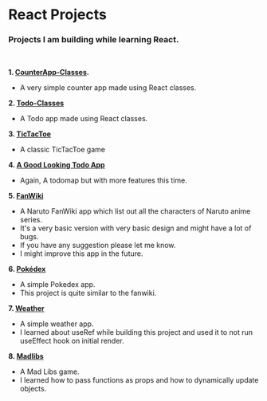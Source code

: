# React Projects

### Projects I am building while learning React.

&nbsp;

**1. [CounterApp-Classes](https://github.com/0rGaan1c/React_Projects/tree/main/1.CounterApp-Classes).**

- A very simple counter app made using React classes.
  &nbsp;

**2. [Todo-Classes](https://github.com/0rGaan1c/React_Projects/tree/main/2.ToDo-Classes)**

- A Todo app made using React classes.
  &nbsp;

**3. [TicTacToe](https://github.com/0rGaan1c/React_Projects/tree/main/3.tictactoe)**

- A classic TicTacToe game
  &nbsp;

**4. [A Good Looking Todo App](https://github.com/0rGaan1c/React_Projects/tree/main/4.ImprovedToDo)**

- Again, A todomap but with more features this time.

**5. [FanWiki](https://github.com/0rGaan1c/React_Projects/tree/main/5.fanwiki)**

- A Naruto FanWiki app which list out all the characters of Naruto anime series.
- It's a very basic version with very basic design and might have a lot of bugs.
- If you have any suggestion please let me know.
- I might improve this app in the future.

**6. [Pokédex](https://github.com/0rGaan1c/React_Projects/tree/main/6.pokedex)**

- A simple Pokedex app.
- This project is quite similar to the fanwiki.

**7. [Weather](https://github.com/0rGaan1c/React_Projects/tree/main/7.weather)**

- A simple weather app.
- I learned about useRef while building this project and used it to not run useEffect hook on initial render.

**8. [Madlibs](https://github.com/0rGaan1c/React_Projects/tree/main/8.madlibs)**

- A Mad Libs game.
- I learned how to pass functions as props and how to dynamically update objects.
